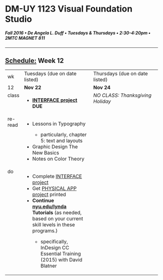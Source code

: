 # DM-UY 1123 Visual Foundation Studio
##### Fall 2016 • De Angela L. Duff • Tuesdays & Thursdays • 2:30-4:20pm • 2MTC MAGNET 811 
---
## [Schedule:](dm1123_schedule_overview.md) Week 12

<table>
<tr>
<td>wk</td>
<td>Tuesdays (due on date listed)</td>
<td>Thursdays (due on date listed)</td>
</tr>
<tr>
  <td valign="top">12</td>
  <td valign="top"><strong>Nov 22</strong></td>
  <td valign="top"><strong>Nov 24</strong></td>
</tr>

<!-- class -->
<tr>
  <td valign="top">class</td>
  

  <td valign="top" width="48%">
  <ul>
  <li><a href="dm1123vfs_projects_interface.md"><strong>INTERFACE project</a> DUE</strong></li></ul></td>  
  <td valign="top" width="48%"><i>NO CLASS: Thanksgiving Holiday</i></td>
</tr>

<!-- read -->
<tr>
  <td valign="top">re-read</td>
  

  <td valign="top" width="48%">
  <ul>
  <li>Lessons in Typography</li>
  <ul>
  <li>particularly, chapter 5: text and layouts</li></ul>
  <li>Graphic Design The New Basics</li>
  <li>Notes on Color Theory</li>
  </ul></td>  
  <td valign="top" width="48%"></td>
</tr>

<!-- do -->
<tr>
  <td valign="top">do</td>
  
  

<td valign="top">
  <ul>
  <li>Complete <a href="dm1123vfs_projects_interface.md">INTERFACE project</a></li>
<li>Get <a href="dm1123vfs_projects_pa.md">PHYSICAL APP project</a> printed</li>
<li><strong>Continue <a href="http://nyu.edu/lynda">nyu.edu/lynda</a> Tutorials</strong> (as needed, based on your current skill levels in these programs.)</li>
<ul>
<li>specifically, InDesign CC Essential Training (2015) with David Blatner</li>
</ul>
</ul></td>

<td valign="top"></td>
</tr>
</table>



